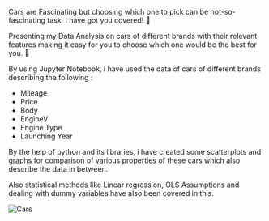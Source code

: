 Cars are Fascinating but choosing which one to pick can be not-so-fascinating task. I have got you covered! 🚀

Presenting my Data Analysis on cars of different brands with their relevant features making it easy for you to choose which one would be the best for you. 🚗

By using Jupyter Notebook, i have used the data of cars of different brands describing the following :
- Mileage
- Price
- Body
- EngineV
- Engine Type
- Launching Year

By the help of python and its libraries, i have created some scatterplots and graphs for comparison of various properties of these cars which also describe the data in between.

Also statistical methods like Linear regression, OLS Assumptions and dealing with dummy variables have also been covered in this.

![Cars](https://lumiere-a.akamaihd.net/v1/images/cotr_3d522a4d.jpeg?region=0,0,1430,809)
